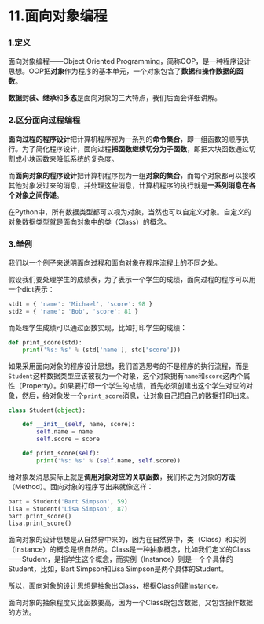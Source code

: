 # 11.面向对象编程

### 1.定义

面向对象编程——Object Oriented Programming，简称OOP，是一种程序设计思想。OOP把**对象**作为程序的基本单元，一个对象包含了**数据**和**操作数据的函数**。

**数据封装、继承**和**多态**是面向对象的三大特点，我们后面会详细讲解。

### 2.区分面向过程编程

**面向过程的程序设计**把计算机程序视为一系列的**命令集合**，即一组函数的顺序执行。为了简化程序设计，面向过程**把函数继续切分为子函数**，即把大块函数通过切割成小块函数来降低系统的复杂度。

而**面向对象的程序设计**把计算机程序视为一组**对象的集合**，而每个对象都可以接收其他对象发过来的消息，并处理这些消息，计算机程序的执行就是**一系列消息在各个对象之间传递**。

在Python中，所有数据类型都可以视为对象，当然也可以自定义对象。自定义的对象数据类型就是面向对象中的类（Class）的概念。

### 3.举例

我们以一个例子来说明面向过程和面向对象在程序流程上的不同之处。

假设我们要处理学生的成绩表，为了表示一个学生的成绩，面向过程的程序可以用一个dict表示：

```py
std1 = { 'name': 'Michael', 'score': 98 }
std2 = { 'name': 'Bob', 'score': 81 }
```

而处理学生成绩可以通过函数实现，比如打印学生的成绩：

```py
def print_score(std):
    print('%s: %s' % (std['name'], std['score']))
```

如果采用面向对象的程序设计思想，我们首选思考的不是程序的执行流程，而是`Student`这种数据类型应该被视为一个对象，这个对象拥有`name`和`score`这两个属性（Property）。如果要打印一个学生的成绩，首先必须创建出这个学生对应的对象，然后，给对象发一个`print_score`消息，让对象自己把自己的数据打印出来。

```py
class Student(object):

    def __init__(self, name, score):
        self.name = name
        self.score = score

    def print_score(self):
        print('%s: %s' % (self.name, self.score))
```

给对象发消息实际上就是**调用对象对应的关联函数**，我们称之为对象的**方法**（Method）。面向对象的程序写出来就像这样：

```py
bart = Student('Bart Simpson', 59)
lisa = Student('Lisa Simpson', 87)
bart.print_score()
lisa.print_score()
```

面向对象的设计思想是从自然界中来的，因为在自然界中，类（Class）和实例（Instance）的概念是很自然的。Class是一种抽象概念，比如我们定义的Class——Student，是指学生这个概念，而实例（Instance）则是一个个具体的Student，比如，Bart Simpson和Lisa Simpson是两个具体的Student。

所以，面向对象的设计思想是抽象出Class，根据Class创建Instance。

面向对象的抽象程度又比函数要高，因为一个Class既包含数据，又包含操作数据的方法。



